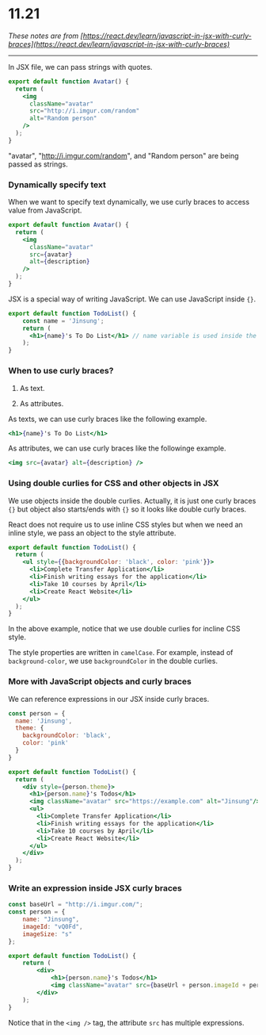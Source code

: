 # 11.21

<em>These notes are from [https://react.dev/learn/javascript-in-jsx-with-curly-braces](https://react.dev/learn/javascript-in-jsx-with-curly-braces)</em>

---

In JSX file, we can pass strings with quotes.

```jsx
export default function Avatar() {
  return (
    <img 
      className="avatar"
      src="http://i.imgur.com/random"
      alt="Random person"
    />
  );
}
```

"avatar", "http://i.imgur.com/random", and "Random person" are being passed as strings.

### Dynamically specify text

When we want to specify text dynamically, we use curly braces to access value from JavaScript.

```jsx
export default function Avatar() {
  return (
    <img
      className="avatar"
      src={avatar}
      alt={description}
    />
  );
}
```

JSX is a special way of writing JavaScript. We can use JavaScript inside `{}`.

```jsx
export default function TodoList() {
    const name = 'Jinsung';
    return (
      <h1>{name}'s To Do List</h1> // name variable is used inside the '{}'
    );
}
```

### When to use curly braces?

1. As text.

2. As attributes.

As texts, we can use curly braces like the following example.

```jsx
<h1>{name}'s To Do List</h1>
```

As attributes, we can use curly braces like the followinge example.

```jsx
<img src={avatar} alt={description} />
```

### Using double curlies for CSS and other objects in JSX

We use objects inside the double curlies. Actually, it is just one curly braces `{}` but object also starts/ends with `{}` so it looks like double curly braces.

React does not require us to use inline CSS styles but when we need an inline style, we pass an object to the style attribute.

```jsx
export default function TodoList() {
  return (
    <ul style={{backgroundColor: 'black', color: 'pink'}}>
      <li>Complete Transfer Application</li>
      <li>Finish writing essays for the application</li>
      <li>Take 10 courses by April</li>
      <li>Create React Website</li>
    </ul>
  );
}
```

In the above example, notice that we use double curlies for incline CSS style. 

The style properties are written in `camelCase`. For example, instead of `background-color`, we use `backgroundColor` in the double curlies.

### More with JavaScript objects and curly braces

We can reference expressions in our JSX inside curly braces.

```jsx
const person = {
  name: 'Jinsung',
  theme: {
    backgroundColor: 'black',
    color: 'pink'
  }
}

export default function TodoList() {
  return (
    <div style={person.theme}>
      <h1>{person.name}'s Todos</h1>
      <img className="avatar" src="https://example.com" alt="Jinsung"/>
      <ul>
        <li>Complete Transfer Application</li>
        <li>Finish writing essays for the application</li>
        <li>Take 10 courses by April</li>
        <li>Create React Website</li>
      </ul>
    </div>
  );
}
```

### Write an expression inside JSX curly braces

```jsx
const baseUrl = "http://i.imgur.com/";
const person = {
    name: "Jinsung",
    imageId: "vQ0Fd",
    imageSize: "s"
};

export default function TodoList() {
    return (
        <div>
            <h1>{person.name}'s Todos</h1>
            <img className="avatar" src={baseUrl + person.imageId + person.imageSize + ".jpg"}/>
        </div>
    );
}
```

Notice that in the `<img />` tag, the attribute `src` has multiple expressions.